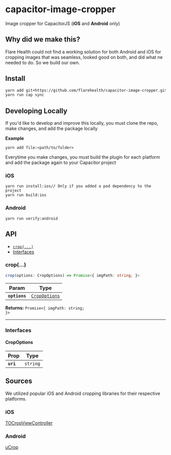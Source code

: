 # capacitor-image-cropper

Image cropper for CapacitorJS (**iOS** and **Android** only)

## Why did we make this? 

Flare Health could not find a working solution for both Android and iOS for cropping images that was seamless, looked good on both, and did what ne needed to do. So we build our own. 

## Install

```bash
yarn add git+https://github.com/flarehealth/capacitor-image-cropper.git
yarn run cap sync
```

## Developing Locally

If you'd like to develop and improve this locally, you must clone the repo, make changes, and add the package locally

**Example**

```
yarn add file:<path/to/folder>
```

Everytime you make changes, you must build the plugin for each platform and add the package again to your Capacitor project

### iOS

```
yarn run install:ios// Only if you added a pod dependency to the project
yarn run build:ios
```

### Android

```
yarn run verify:android
```

## API

<docgen-index>

* [`crop(...)`](#crop)
* [Interfaces](#interfaces)

</docgen-index>

<docgen-api>
<!--Update the source file JSDoc comments and rerun docgen to update the docs below-->

### crop(...)

```typescript
crop(options: CropOptions) => Promise<{ imgPath: string; }>
```

| Param         | Type                                                |
| ------------- | --------------------------------------------------- |
| **`options`** | <code><a href="#cropoptions">CropOptions</a></code> |

**Returns:** <code>Promise&lt;{ imgPath: string; }&gt;</code>

--------------------


### Interfaces


#### CropOptions

| Prop      | Type                |
| --------- | ------------------- |
| **`uri`** | <code>string</code> |

</docgen-api>

## Sources

We utilized popular iOS and Android cropping libraries for their respective platforms. 

### iOS

[TOCropViewController](https://github.com/TimOliver/TOCropViewController/)

### Android

[uCrop](https://github.com/Yalantis/uCrop)